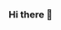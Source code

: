 ### Hi there 👋

<!--

- 🔭 I’m currently working on ...CMD Fund Collation application Design and Implementation
- 🌱 I’m currently learning ... Android Programming
- 👯 I’m looking to collaborate on ...
- 🤔 I’m looking for help with ...Anything
- 💬 Ask me about ... Programming, Wood works, Wood art.
- 📫 How to reach me: ... https://twitter.com/solidwo07765499?s=09 https://www.instagram.com/_solid.works/?hl=en
- 😄 Pronouns: ...
- ⚡ Fun fact: ...
-->
